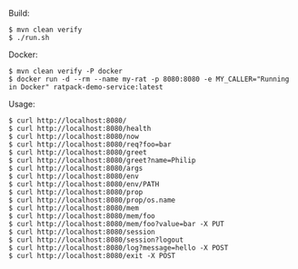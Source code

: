 Build:

    $ mvn clean verify
    $ ./run.sh
    
Docker:

    $ mvn clean verify -P docker
    $ docker run -d --rm --name my-rat -p 8080:8080 -e MY_CALLER="Running in Docker" ratpack-demo-service:latest

Usage:

    $ curl http://localhost:8080/
    $ curl http://localhost:8080/health
    $ curl http://localhost:8080/now
    $ curl http://localhost:8080/req?foo=bar
    $ curl http://localhost:8080/greet
    $ curl http://localhost:8080/greet?name=Philip
    $ curl http://localhost:8080/args
    $ curl http://localhost:8080/env
    $ curl http://localhost:8080/env/PATH
    $ curl http://localhost:8080/prop
    $ curl http://localhost:8080/prop/os.name
    $ curl http://localhost:8080/mem
    $ curl http://localhost:8080/mem/foo
    $ curl http://localhost:8080/mem/foo?value=bar -X PUT
    $ curl http://localhost:8080/session
    $ curl http://localhost:8080/session?logout
    $ curl http://localhost:8080/log?message=hello -X POST
    $ curl http://localhost:8080/exit -X POST
